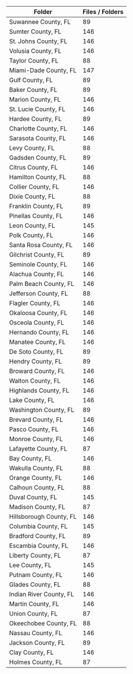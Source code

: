 | Folder                  |   Files / Folders |
|-------------------------|-------------------|
| Suwannee County, FL     |                89 |
| Sumter County, FL       |               146 |
| St. Johns County, FL    |               146 |
| Volusia County, FL      |               146 |
| Taylor County, FL       |                88 |
| Miami-Dade County, FL   |               147 |
| Gulf County, FL         |                89 |
| Baker County, FL        |                89 |
| Marion County, FL       |               146 |
| St. Lucie County, FL    |               146 |
| Hardee County, FL       |                89 |
| Charlotte County, FL    |               146 |
| Sarasota County, FL     |               146 |
| Levy County, FL         |                88 |
| Gadsden County, FL      |                89 |
| Citrus County, FL       |               146 |
| Hamilton County, FL     |                88 |
| Collier County, FL      |               146 |
| Dixie County, FL        |                88 |
| Franklin County, FL     |                89 |
| Pinellas County, FL     |               146 |
| Leon County, FL         |               145 |
| Polk County, FL         |               146 |
| Santa Rosa County, FL   |               146 |
| Gilchrist County, FL    |                89 |
| Seminole County, FL     |               146 |
| Alachua County, FL      |               146 |
| Palm Beach County, FL   |               146 |
| Jefferson County, FL    |                88 |
| Flagler County, FL      |               146 |
| Okaloosa County, FL     |               146 |
| Osceola County, FL      |               146 |
| Hernando County, FL     |               146 |
| Manatee County, FL      |               146 |
| De Soto County, FL      |                89 |
| Hendry County, FL       |                89 |
| Broward County, FL      |               146 |
| Walton County, FL       |               146 |
| Highlands County, FL    |               146 |
| Lake County, FL         |               146 |
| Washington County, FL   |                89 |
| Brevard County, FL      |               146 |
| Pasco County, FL        |               146 |
| Monroe County, FL       |               146 |
| Lafayette County, FL    |                87 |
| Bay County, FL          |               146 |
| Wakulla County, FL      |                88 |
| Orange County, FL       |               146 |
| Calhoun County, FL      |                88 |
| Duval County, FL        |               145 |
| Madison County, FL      |                87 |
| Hillsborough County, FL |               146 |
| Columbia County, FL     |               145 |
| Bradford County, FL     |                89 |
| Escambia County, FL     |               146 |
| Liberty County, FL      |                87 |
| Lee County, FL          |               145 |
| Putnam County, FL       |               146 |
| Glades County, FL       |                88 |
| Indian River County, FL |               146 |
| Martin County, FL       |               146 |
| Union County, FL        |                87 |
| Okeechobee County, FL   |                88 |
| Nassau County, FL       |               146 |
| Jackson County, FL      |                89 |
| Clay County, FL         |               146 |
| Holmes County, FL       |                87 |